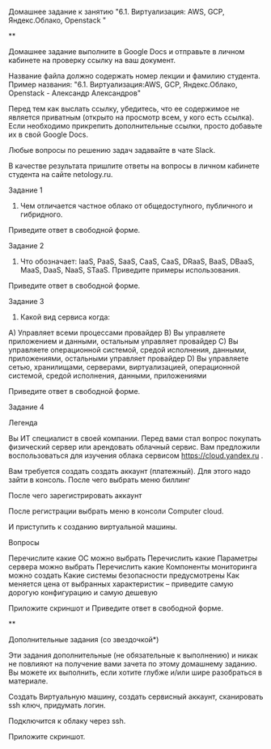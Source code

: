 Домашнее задание к занятию "6.1. Виртуализация: AWS, GCP, Яндекс.Облако, Openstack "

**

Домашнее задание выполните в Google Docs и отправьте в личном кабинете на проверку ссылку на ваш документ.

Название файла должно содержать номер лекции и фамилию студента. Пример названия: "6.1. Виртуализация:AWS, GCP, Яндекс.Облако, Openstack  - Александр Александров"

Перед тем как выслать ссылку, убедитесь, что ее содержимое не является приватным (открыто на просмотр всем, у кого есть ссылка). Если необходимо прикрепить дополнительные ссылки, просто добавьте их в свой Google Docs.

Любые вопросы по решению задач задавайте в чате Slack.


В качестве результата пришлите ответы на вопросы в личном кабинете студента на сайте netology.ru.



 
Задание 1 
 
1. Чем отличается частное облако от общедоступного, публичного и гибридного.
 
Приведите ответ в свободной форме.



 
Задание 2 
 
1. Что обозначает: IaaS, PaaS, SaaS, CaaS, CaaS, DRaaS, BaaS, DBaaS, MaaS, DaaS, NaaS, STaaS.  Приведите примеры использования.
 
Приведите ответ в свободной форме.





 
Задание 3 
 
1. Какой вид сервиса когда:
 
A)    Управляет всеми процессами провайдер
B)    Вы управляете приложением и данными, остальным управляет провайдер 
C)    Вы управляете операционной системой, средой исполнения, данными, приложениями, остальными управляет провайдер 
D)    Вы управляете сетью, хранилищами, серверами, виртуализацией, операционной системой, средой исполнения, данными, приложениями
 
Приведите ответ в свободной форме.



 
Задание 4 
 
Легенда
 
Вы ИТ специалист в своей компании. Перед вами стал вопрос покупать физический сервер или арендовать облачный сервис. Вам предложили воспользоваться для изучения облака сервисом https://cloud.yandex.ru .
 
Вам требуется создать создать аккаунт (платежный). Для этого надо зайти в консоль. После чего выбрать меню биллинг 
 
После чего зарегистрировать аккаунт
 
 
 
После регистрации выбрать меню в консоли Computer cloud. 
 
И приступить к созданию виртуальной машины. 
 
Вопросы 
 
Перечислите какие ОС можно выбрать
Перечислить какие Параметры сервера можно выбрать
Перечислить какие Компоненты мониторинга можно создать
Какие системы безопасности предусмотрены 
 Как меняется цена от выбранных характеристик – приведите самую дорогую конфигурацию и самую дешевую 
 
Приложите скриншот и Приведите ответ в свободной форме.


**

Дополнительные задания (со звездочкой*)

Эти задания дополнительные (не обязательные к выполнению) и никак не повлияют на получение вами зачета по этому домашнему заданию. 
Вы можете их выполнить, если хотите глубже и/или шире разобраться в материале.
 
Создать Виртуальную машину, создать сервисный аккаунт, сканировать ssh ключ, придумать логин. 
 
Подключится к облаку через ssh. 
 
Приложите скриншот.   
